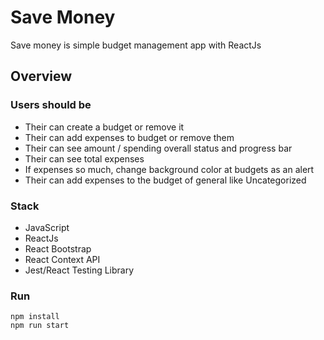 # Save Money

Save money is simple budget management app with ReactJs

## Overview

### Users should be

- Their can create a budget or remove it
- Their can add expenses to budget or remove them
- Their can see amount / spending overall status and progress bar
- Their can see total expenses
- If expenses so much, change background color at budgets as an alert
- Their can add expenses to the budget of general like Uncategorized

### Stack

- JavaScript
- ReactJs
- React Bootstrap
- React Context API
- Jest/React Testing Library

### Run

```
npm install
npm run start
```

